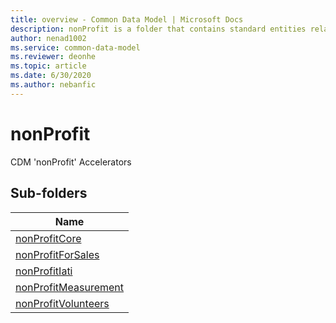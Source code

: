 ```yaml
---
title: overview - Common Data Model | Microsoft Docs
description: nonProfit is a folder that contains standard entities related to the Common Data Model.
author: nenad1002
ms.service: common-data-model
ms.reviewer: deonhe
ms.topic: article
ms.date: 6/30/2020
ms.author: nebanfic
---
```


# nonProfit

CDM 'nonProfit' Accelerators  

## Sub-folders

|Name|
|---|
|[nonProfitCore](nonProfitCore/overview.md)|
|[nonProfitForSales](nonProfitForSales/overview.md)|
|[nonProfitIati](nonProfitIati/overview.md)|
|[nonProfitMeasurement](nonProfitMeasurement/overview.md)|
|[nonProfitVolunteers](nonProfitVolunteers/overview.md)|



